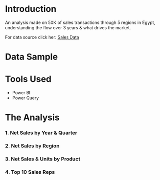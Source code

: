 # Introduction
  An analysis made on 50K of sales transactions through 5 regions in Egypt, understanding the flow over 3 years & what drives the market.
  
  For data source click her: [Sales Data](/Source_Data/)

# Data Sample
  

# Tools Used
  * Power BI
  * Power Query

# The Analysis

  ### 1. Net Sales by Year & Quarter
  ### 2. Net Sales by Region
  ### 3. Net Sales & Units by Product
  ### 4. Top 10 Sales Reps
